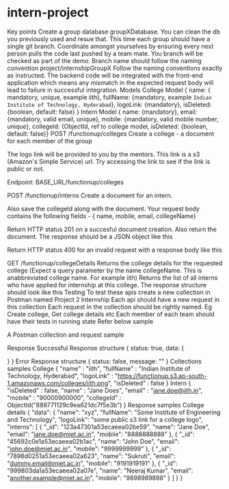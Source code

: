 # intern-project

Key points
Create a group database groupXDatabase. You can clean the db you previously used and resue that.
This time each group should have a single git branch. Coordinate amongst yourselves by ensuring every next person pulls the code last pushed by a team mate. You branch will be checked as part of the demo. Branch name should follow the naming convention project/internshipGroupX
Follow the naming conventions exactly as instructed. The backend code will be integrated with the front-end application which means any mismatch in the expected request body will lead to failure in successful integration.
Models
College Model
{ name: { mandatory, unique, example iith}, fullName: {mandatory, example `Indian Institute of Technology, Hyderabad`}, logoLink: {mandatory}, isDeleted: {boolean, default: false} }
Intern Model
{ name: {mandatory}, email: {mandatory, valid email, unique}, mobile: {mandatory, valid mobile number, unique}, collegeId: {ObjectId, ref to college model, isDeleted: {boolean, default: false}}
POST /functionup/colleges
Create a college - a document for each member of the group

The logo link will be provided to you by the mentors. This link is a s3 (Amazon's Simple Service) url. Try accessing the link to see if the link is public or not.

Endpoint: BASE_URL/functionup/colleges

POST /functionup/interns
Create a document for an intern.

Also save the collegeId along with the document. Your request body contains the following fields - { name, mobile, email, collegeName}

Return HTTP status 201 on a succesful document creation. Also return the document. The response should be a JSON object like this

Return HTTP status 400 for an invalid request with a response body like this

GET /functionup/collegeDetails
Returns the college details for the requested college (Expect a query parameter by the name collegeName. This is anabbreviated college name. For example iith)
Returns the list of all interns who have applied for internship at this college.
The response structure should look like this
Testing
To test these apis create a new collection in Postman named Project 2 Internship
Each api should have a new request in this collection
Each request in the collection should be rightly named. Eg Create college, Get college details etc
Each member of each team should have their tests in running state
Refer below sample

A Postman collection and request sample

Response
Successful Response structure
{
  status: true,
  data: {

  }
}
Error Response structure
{
  status: false,
  message: ""
}
Collections samples
College
{
    "name" : "iith",
    "fullName" : "Indian Institute of Technology, Hyderabad",
    "logoLink" : "https://functionup.s3.ap-south-1.amazonaws.com/colleges/iith.png",
    "isDeleted" : false
}
Intern
   {
    "isDeleted" : false,
    "name" : "Jane Does",
    "email" : "jane.doe@iith.in",
    "mobile" : "90000900000",
    "collegeId" : ObjectId("888771129c9ea621dc7f5e3b")
}
Response samples
College details
{
  "data": {
    "name": "xyz",
    "fullName": "Some Institute of Engineering and Technology",
    "logoLink": "some public s3 link for a college logo",
    "interns": [
      {
        "_id": "123a47301a53ecaeea02be59",
        "name": "Jane Doe",
        "email": "jane.doe@miet.ac.in",
        "mobile": "8888888888"
      },
      {
        "_id": "45692c0e1a53ecaeea02b1ac",
        "name": "John Doe",
        "email": "john.doe@miet.ac.in",
        "mobile": "9999999999"
      },
      {
        "_id": "7898d0251a53ecaeea02a623",
        "name": "Sukruti",
        "email": "dummy.email@miet.ac.in",
        "mobile": "9191919191"
      },
      {
        "_id": "999803da1a53ecaeea02a07e",
        "name": "Neeraj Kumar",
        "email": "another.example@miet.ac.in",
        "mobile": "9898989898"
      }
    ]
  }
}
